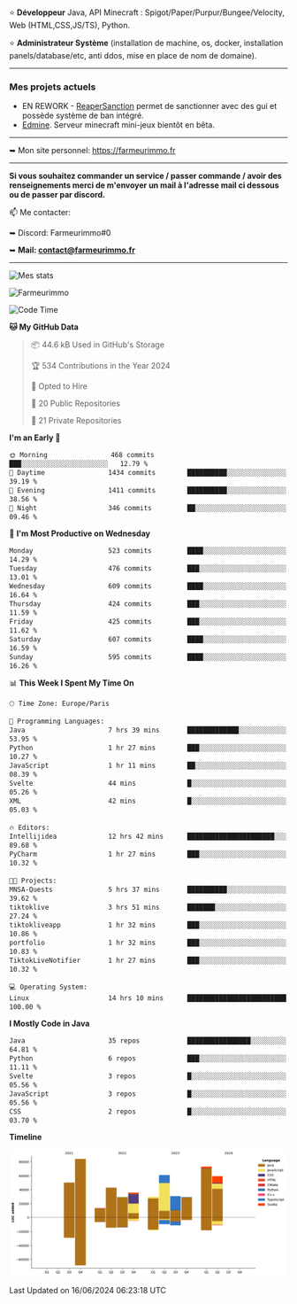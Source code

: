 ⭐ **Développeur** Java, API Minecraft : Spigot/Paper/Purpur/Bungee/Velocity, Web (HTML,CSS,JS/TS), Python.

⭐ **Administrateur Système** (installation de machine, os, docker, installation panels/database/etc, anti ddos, mise en place de nom de domaine).

---

### Mes projets actuels
- EN REWORK - [ReaperSanction](https://www.spigotmc.org/resources/reapersanction.89580/) permet de sanctionner avec des gui et possède système de ban intégré.
- [Edmine](https://edmine.net). Serveur minecraft mini-jeux bientôt en bêta.

---

➥ Mon site personnel: https://farmeurimmo.fr

---

**Si vous souhaitez commander un service / passer commande / avoir des renseignements merci de m'envoyer un mail à l'adresse mail ci dessous ou de passer par discord.**

📫 Me contacter:
 
   ➥ Discord: Farmeurimmo#0
   
   ➥ **Mail: contact@farmeurimmo.fr**

---

![Mes stats](https://github-readme-stats.farmeurimmo.fr/api?username=Farmeurimmo&count_private=true&show_icons=true&theme=radical)

<img src="https://komarev.com/ghpvc/?username=Farmeurimmo" alt="Farmeurimmo" />

<!--START_SECTION:waka-->
![Code Time](http://img.shields.io/badge/Code%20Time-1%2C383%20hrs%203%20mins-blue)

**🐱 My GitHub Data** 

> 📦 44.6 kB Used in GitHub's Storage 
 > 
> 🏆 534 Contributions in the Year 2024
 > 
> 💼 Opted to Hire
 > 
> 📜 20 Public Repositories 
 > 
> 🔑 21 Private Repositories 
 > 
**I'm an Early 🐤** 

```text
🌞 Morning                468 commits         ███░░░░░░░░░░░░░░░░░░░░░░   12.79 % 
🌆 Daytime                1434 commits        ██████████░░░░░░░░░░░░░░░   39.19 % 
🌃 Evening                1411 commits        ██████████░░░░░░░░░░░░░░░   38.56 % 
🌙 Night                  346 commits         ██░░░░░░░░░░░░░░░░░░░░░░░   09.46 % 
```
📅 **I'm Most Productive on Wednesday** 

```text
Monday                   523 commits         ████░░░░░░░░░░░░░░░░░░░░░   14.29 % 
Tuesday                  476 commits         ███░░░░░░░░░░░░░░░░░░░░░░   13.01 % 
Wednesday                609 commits         ████░░░░░░░░░░░░░░░░░░░░░   16.64 % 
Thursday                 424 commits         ███░░░░░░░░░░░░░░░░░░░░░░   11.59 % 
Friday                   425 commits         ███░░░░░░░░░░░░░░░░░░░░░░   11.62 % 
Saturday                 607 commits         ████░░░░░░░░░░░░░░░░░░░░░   16.59 % 
Sunday                   595 commits         ████░░░░░░░░░░░░░░░░░░░░░   16.26 % 
```


📊 **This Week I Spent My Time On** 

```text
🕑︎ Time Zone: Europe/Paris

💬 Programming Languages: 
Java                     7 hrs 39 mins       █████████████░░░░░░░░░░░░   53.95 % 
Python                   1 hr 27 mins        ███░░░░░░░░░░░░░░░░░░░░░░   10.27 % 
JavaScript               1 hr 11 mins        ██░░░░░░░░░░░░░░░░░░░░░░░   08.39 % 
Svelte                   44 mins             █░░░░░░░░░░░░░░░░░░░░░░░░   05.26 % 
XML                      42 mins             █░░░░░░░░░░░░░░░░░░░░░░░░   05.03 % 

🔥 Editors: 
Intellijidea             12 hrs 42 mins      ██████████████████████░░░   89.68 % 
PyCharm                  1 hr 27 mins        ███░░░░░░░░░░░░░░░░░░░░░░   10.32 % 

🐱‍💻 Projects: 
MNSA-Quests              5 hrs 37 mins       ██████████░░░░░░░░░░░░░░░   39.62 % 
tiktoklive               3 hrs 51 mins       ███████░░░░░░░░░░░░░░░░░░   27.24 % 
tiktokliveapp            1 hr 32 mins        ███░░░░░░░░░░░░░░░░░░░░░░   10.86 % 
portfolio                1 hr 32 mins        ███░░░░░░░░░░░░░░░░░░░░░░   10.83 % 
TiktokLiveNotifier       1 hr 27 mins        ███░░░░░░░░░░░░░░░░░░░░░░   10.32 % 

💻 Operating System: 
Linux                    14 hrs 10 mins      █████████████████████████   100.00 % 
```

**I Mostly Code in Java** 

```text
Java                     35 repos            ████████████████░░░░░░░░░   64.81 % 
Python                   6 repos             ███░░░░░░░░░░░░░░░░░░░░░░   11.11 % 
Svelte                   3 repos             █░░░░░░░░░░░░░░░░░░░░░░░░   05.56 % 
JavaScript               3 repos             █░░░░░░░░░░░░░░░░░░░░░░░░   05.56 % 
CSS                      2 repos             █░░░░░░░░░░░░░░░░░░░░░░░░   03.70 % 
```



**Timeline**

![Lines of Code chart](https://raw.githubusercontent.com/Farmeurimmo/Farmeurimmo/main/assets/bar_graph.png)


 Last Updated on 16/06/2024 06:23:18 UTC
<!--END_SECTION:waka-->
